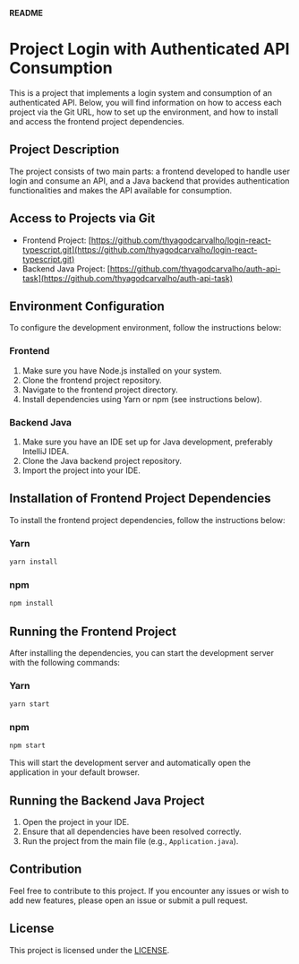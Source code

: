 **README**

# Project Login with Authenticated API Consumption

This is a project that implements a login system and consumption of an authenticated API. Below, you will find information on how to access each project via the Git URL, how to set up the environment, and how to install and access the frontend project dependencies.

## Project Description

The project consists of two main parts: a frontend developed to handle user login and consume an API, and a Java backend that provides authentication functionalities and makes the API available for consumption.

## Access to Projects via Git

- Frontend Project: [https://github.com/thyagodcarvalho/login-react-typescript.git](https://github.com/thyagodcarvalho/login-react-typescript.git)
- Backend Java Project: [https://github.com/thyagodcarvalho/auth-api-task](https://github.com/thyagodcarvalho/auth-api-task)

## Environment Configuration

To configure the development environment, follow the instructions below:

### Frontend

1. Make sure you have Node.js installed on your system.
2. Clone the frontend project repository.
3. Navigate to the frontend project directory.
4. Install dependencies using Yarn or npm (see instructions below).

### Backend Java

1. Make sure you have an IDE set up for Java development, preferably IntelliJ IDEA.
2. Clone the Java backend project repository.
3. Import the project into your IDE.

## Installation of Frontend Project Dependencies

To install the frontend project dependencies, follow the instructions below:

### Yarn

```bash
yarn install
```

### npm

```bash
npm install
```

## Running the Frontend Project

After installing the dependencies, you can start the development server with the following commands:

### Yarn

```bash
yarn start
```

### npm

```bash
npm start
```

This will start the development server and automatically open the application in your default browser.

## Running the Backend Java Project

1. Open the project in your IDE.
2. Ensure that all dependencies have been resolved correctly.
3. Run the project from the main file (e.g., `Application.java`).

## Contribution

Feel free to contribute to this project. If you encounter any issues or wish to add new features, please open an issue or submit a pull request.

## License

This project is licensed under the [LICENSE](LICENSE).
